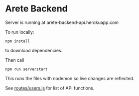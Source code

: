 # Arete Backend

Server is running at arete-backend-api.herokuapp.com

To run locally:

```
npm install 
```
to download dependencies.

Then call 
```
npm run serverstart
```
This runs the files with nodemon so live changes are reflected.

See [routes/users.js](routes/users.js) for list of API functions.
